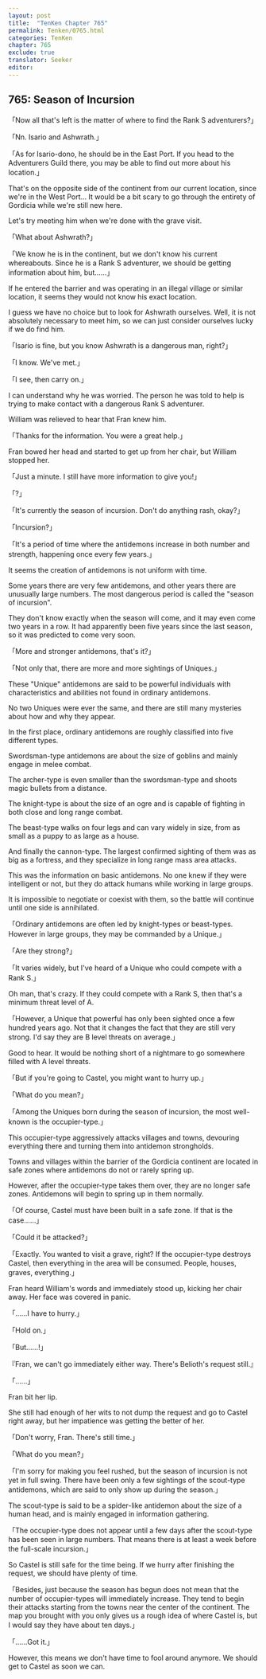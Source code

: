 ```yaml
---
layout: post
title:  "TenKen Chapter 765"
permalink: Tenken/0765.html
categories: TenKen
chapter: 765
exclude: true
translator: Seeker
editor: 
---
```

<h2 id="ch765">765: Season of Incursion</h2>

「Now all that's left is the matter of where to find the Rank S adventurers?」

「Nn. Isario and Ashwrath.」

「As for Isario-dono, he should be in the East Port. If you head to the Adventurers Guild there, you may be able to find out more about his location.」

That's on the opposite side of the continent from our current location, since we're in the West Port… It would be a bit scary to go through the entirety of Gordicia while we're still new here.

Let's try meeting him when we're done with the grave visit.

「What about Ashwrath?」

「We know he is in the continent, but we don't know his current whereabouts. Since he is a Rank S adventurer, we should be getting information about him, but……」

If he entered the barrier and was operating in an illegal village or similar location, it seems they would not know his exact location.

I guess we have no choice but to look for Ashwrath ourselves. Well, it is not absolutely necessary to meet him, so we can just consider ourselves lucky if we do find him.

「Isario is fine, but you know Ashwrath is a dangerous man, right?」

「I know. We've met.」

「I see, then carry on.」

I can understand why he was worried. The person he was told to help is trying to make contact with a dangerous Rank S adventurer.

William was relieved to hear that Fran knew him.

「Thanks for the information. You were a great help.」

Fran bowed her head and started to get up from her chair, but William stopped her.

「Just a minute. I still have more information to give you!」

「?」

「It's currently the season of incursion. Don't do anything rash, okay?」

「Incursion?」

「It's a period of time where the antidemons increase in both number and strength, happening once every few years.」

It seems the creation of antidemons is not uniform with time.

Some years there are very few antidemons, and other years there are unusually large numbers. The most dangerous period is called the "season of incursion".

They don't know exactly when the season will come, and it may even come two years in a row. It had apparently been five years since the last season, so it was predicted to come very soon.

「More and stronger antidemons, that's it?」

「Not only that, there are more and more sightings of Uniques.」

These "Unique" antidemons are said to be powerful individuals with characteristics and abilities not found in ordinary antidemons.

No two Uniques were ever the same, and there are still many mysteries about how and why they appear.

In the first place, ordinary antidemons are roughly classified into five different types.

Swordsman-type antidemons are about the size of goblins and mainly engage in melee combat.

The archer-type is even smaller than the swordsman-type and shoots magic bullets from a distance.

The knight-type is about the size of an ogre and is capable of fighting in both close and long range combat.

The beast-type walks on four legs and can vary widely in size, from as small as a puppy to as large as a house.

And finally the cannon-type. The largest confirmed sighting of them was as big as a fortress, and they specialize in long range mass area attacks.

This was the information on basic antidemons. No one knew if they were intelligent or not, but they do attack humans while working in large groups.

It is impossible to negotiate or coexist with them, so the battle will continue until one side is annihilated.

「Ordinary antidemons are often led by knight-types or beast-types. However in large groups, they may be commanded by a Unique.」

「Are they strong?」

「It varies widely, but I've heard of a Unique who could compete with a Rank S.」

Oh man, that's crazy. If they could compete with a Rank S, then that's a minimum threat level of A.

「However, a Unique that powerful has only been sighted once a few hundred years ago. Not that it changes the fact that they are still very strong. I'd say they are B level threats on average.」

Good to hear. It would be nothing short of a nightmare to go somewhere filled with A level threats.

「But if you're going to Castel, you might want to hurry up.」

「What do you mean?」

「Among the Uniques born during the season of incursion, the most well-known is the occupier-type.」

This occupier-type aggressively attacks villages and towns, devouring everything there and turning them into antidemon strongholds.

Towns and villages within the barrier of the Gordicia continent are located in safe zones where antidemons do not or rarely spring up.

However, after the occupier-type takes them over, they are no longer safe zones. Antidemons will begin to spring up in them normally.

「Of course, Castel must have been built in a safe zone. If that is the case……」

「Could it be attacked?」

「Exactly. You wanted to visit a grave, right? If the occupier-type destroys Castel, then everything in the area will be consumed. People, houses, graves, everything.」

Fran heard William's words and immediately stood up, kicking her chair away. Her face was covered in panic.

「……I have to hurry.」

「Hold on.」

「But……!」

『Fran, we can't go immediately either way. There's Belioth's request still.』

「……」

Fran bit her lip.

She still had enough of her wits to not dump the request and go to Castel right away, but her impatience was getting the better of her.

「Don't worry, Fran. There's still time.」

「What do you mean?」

「I'm sorry for making you feel rushed, but the season of incursion is not yet in full swing. There have been only a few sightings of the scout-type antidemons, which are said to only show up during the season.」

The scout-type is said to be a spider-like antidemon about the size of a human head, and is mainly engaged in information gathering.

「The occupier-type does not appear until a few days after the scout-type has been seen in large numbers. That means there is at least a week before the full-scale incursion.」

So Castel is still safe for the time being. If we hurry after finishing the request, we should have plenty of time.

「Besides, just because the season has begun does not mean that the number of occupier-types will immediately increase. They tend to begin their attacks starting from the towns near the center of the continent. The map you brought with you only gives us a rough idea of where Castel is, but I would say they have about ten days.」

「……Got it.」

However, this means we don't have time to fool around anymore. We should get to Castel as soon we can.




